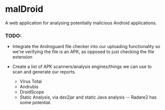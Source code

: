 malDroid
========

A web application for analysing potentially malicious Android applications.

### TODO:

 * Integrate the Androguard file checker into our uploading functionality
   so we're verifying the file is an APK, as opposed to just checking
   the file extension

 * Create a list of APK scanners/analysis engines/things we can use
   to scan and generate our reports.
   - Virus Total
   - Andrubis
   - DroidScope
   - Static Analysis, via dex2jar and static Java analysis
     -- Radare2 has some potential.
